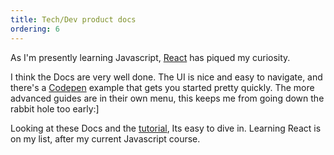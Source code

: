 ```yaml
---
title: Tech/Dev product docs
ordering: 6
---
```


As I'm presently learning Javascript, [React](https://reactjs.org/docs/hello-world.html) has piqued my curiosity.

I think the Docs are very well done. The UI is nice and easy to navigate, and there's a [Codepen](https://codepen.io/pen?&editors=0010) example that gets you started pretty quickly.
The more advanced guides are in their own menu, this keeps me from going down the rabbit hole too early:]

Looking at these Docs and the [tutorial](https://reactjs.org/tutorial/tutorial.html), Its easy to dive in. Learning React is on my list, after my current Javascript course.
